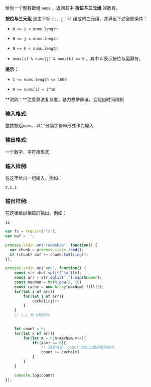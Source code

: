 给你一个整数数组 `nums` ，返回其中 **按位与三元组** 的数目。

**按位与三元组** 是由下标 `(i, j, k)` 组成的三元组，并满足下述全部条件：

* `0 <= i < nums.length`

* `0 <= j < nums.length`

* `0 <= k < nums.length`

* `nums[i] & nums[j] & nums[k] == 0` ，其中 `&` 表示按位与运算符。

**提示：**

* `1 <= nums.length <= 1000`

* `0 <= nums[i] < 2^16`

**说明：**注意算法复杂度，暴力枚举解法，会超出时间限制

### **输入格式:**

整数数组`nums`，以",”分隔字符串形式作为输入

### **输出格式:**

一个数字，字符串形式

### 输入样例:

在这里给出一组输入。例如：

```in
2,1,3
```

### 输出样例:

在这里给出相应的输出。例如：

```out
12
```


```js
var fs = require('fs');
var buf = '';

process.stdin.on('readable', function() {
  var chunk = process.stdin.read();
  if (chunk) buf += chunk.toString();
});

process.stdin.on('end', function() {
    const str =buf.split('\n')[0];
    const arr = str.split(',').map(Number);
    const maxNum = Math.pow(2, 16)
    const cache = new Array(maxNum).fill(0);
    for(let i of arr){
        for(let j of arr){
            cache[i&j]++
        }
    }
    // i,j 有 n种排列
    

    let count = 0;
    for(let x of arr){
        for(let m = 0;m<maxNum;m++){
            if((x&m) == 0){
                // 如果满足  count 则加上缓存里的排列
                count += cache[m]
            }
        }
    }

    console.log(count)
});
```